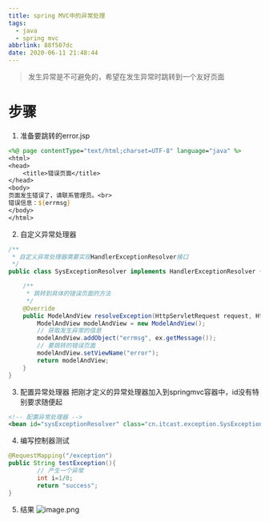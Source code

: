 ```yaml
---
title: spring MVC中的异常处理
tags:
  - java
  - spring mvc
abbrlink: 88f507dc
date: 2020-06-11 21:48:44
---
```


> 发生异常是不可避免的，希望在发生异常时跳转到一个友好页面
# 步骤
1. 准备要跳转的error.jsp
```jsp
<%@ page contentType="text/html;charset=UTF-8" language="java" %>
<html>
<head>
    <title>错误页面</title>
</head>
<body>
页面发生错误了，请联系管理员。<br>
错误信息：${errmsg}
</body>
</html>
```

2.  自定义异常处理器
```java
/**
 * 自定义异常处理器需要实现HandlerExceptionResolver接口
 */
public class SysExceptionResolver implements HandlerExceptionResolver {

    /**
     * 跳转到具体的错误页面的方法
     */
    @Override
    public ModelAndView resolveException(HttpServletRequest request, HttpServletResponse response, Object handler, Exception ex) {
        ModelAndView modelAndView = new ModelAndView();
        // 获取发生异常的信息
        modelAndView.addObject("errmsg", ex.getMessage());
        // 要跳转的错误页面
        modelAndView.setViewName("error");
        return modelAndView;
    }
}
```
3. 配置异常处理器
把刚才定义的异常处理器加入到springmvc容器中，id没有特别要求随便起

```xml
<!-- 配置异常处理器 --> 
<bean id="sysExceptionResolver" class="cn.itcast.exception.SysExceptionResolver"/>
```
4. 编写控制器测试
```java
@RequestMapping("/exception")
public String testException(){
        // 产生一个异常
        int i=1/0;
        return "success";
}
```
5. 结果
![image.png](https://halo-1257208482.image.myqcloud.com/image_1591883306014.png!webp)




